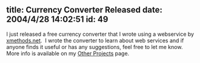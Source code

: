 title: Currency Converter Released
date: 2004/4/28 14:02:51
id: 49
---
I just released a free currency converter that I wrote using a webservice by [xmethods.net](http://www.xmethods.net).  I wrote the converter to learn about web services and if anyone finds it useful or has any suggestions, feel free to let me know.  More info is available on my [Other Projects](otherprojects.htm) page.